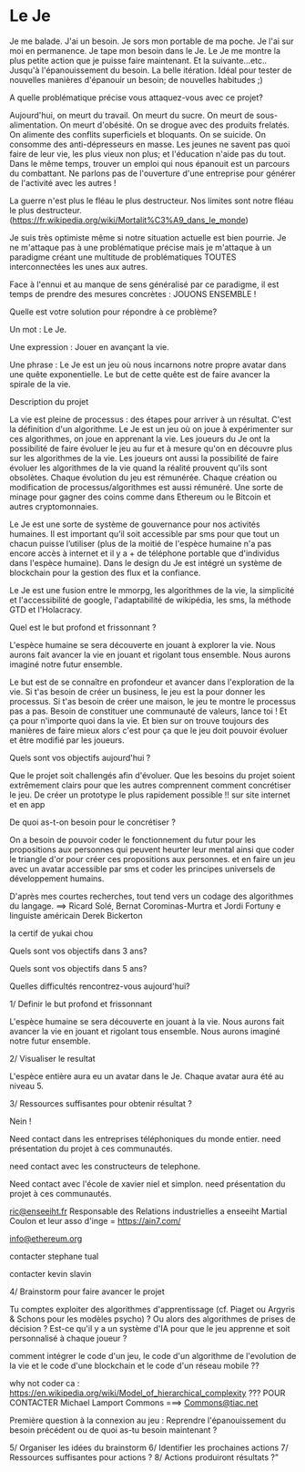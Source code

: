 # Le Je
Je me balade. J'ai un besoin. Je sors mon portable de ma poche. Je l'ai sur moi en permanence.
Je tape mon besoin dans le Je. Le Je me montre la plus petite action que je puisse faire maintenant. Et la suivante...etc.. Jusqu'à l'épanouissement du besoin.
La belle itération. Idéal pour tester de nouvelles manières d'épanouir un besoin; de nouvelles habitudes ;)

A quelle problématique précise vous attaquez-vous avec ce projet?

Aujourd'hui, on meurt du travail. On meurt du sucre. On meurt de sous-alimentation. On meurt d'obésité. On se drogue avec des produits frelatés. On alimente des conflits superficiels et bloquants. On se suicide. On consomme des anti-dépresseurs en masse. Les jeunes ne savent pas quoi faire de leur vie, les plus vieux non plus; et l'éducation n'aide pas du tout.
Dans le même temps, trouver un emploi qui nous épanouit est un parcours du combattant. Ne parlons pas de l'ouverture d'une entreprise pour générer de l'activité avec les autres !

La guerre n'est plus le fléau le plus destructeur. Nos limites sont notre fléau le plus destructeur. (https://fr.wikipedia.org/wiki/Mortalit%C3%A9_dans_le_monde)

Je suis très optimiste même si notre situation actuelle est bien pourrie. Je ne m'attaque pas à une problématique précise mais je m'attaque à un paradigme créant une multitude de problématiques TOUTES interconnectées les unes aux autres.

Face à l'ennui et au manque de sens généralisé par ce paradigme, il est temps de prendre des mesures concrètes : JOUONS ENSEMBLE !

Quelle est votre solution pour répondre à ce problème?

Un mot : Le Je.

Une expression : Jouer en avançant la vie.

Une phrase : Le Je est un jeu où nous incarnons notre propre avatar dans une quête exponentielle. Le but de cette quête est de faire avancer la spirale de la vie.

Description du projet

La vie est pleine de processus : des étapes pour arriver à un résultat. C'est la définition d'un algorithme.
Le Je est un jeu où on joue à expérimenter sur ces algorithmes, on joue en apprenant la vie.
Les joueurs du Je ont la possibilité de faire évoluer le jeu au fur et à mesure qu'on en découvre plus sur les algorithmes de la vie.
Les joueurs ont aussi la possibilité de faire évoluer les algorithmes de la vie quand la réalité prouvent qu'ils sont obsolètes.
Chaque évolution du jeu est rémunérée. Chaque création ou modification de processus/algorithmes est aussi rémunéré. Une sorte de minage pour gagner des coins comme dans Ethereum ou le Bitcoin et autres cryptomonnaies.

Le Je est une sorte de système de gouvernance pour nos activités humaines.
Il est important qu’il soit accessible par sms pour que tout un chacun puisse l’utiliser (plus de la moitié de l'espèce humaine n'a pas encore accès à internet et il y a + de téléphone portable que d'individus dans l'espèce humaine).
Dans le design du Je est intégré un système de blockchain pour la gestion des flux et la confiance.

Le Je est une fusion entre le mmorpg, les algorithmes de la vie, la simplicité et l'accessibilité de google, l'adaptabilité de wikipédia, les sms, la méthode GTD et l'Holacracy.

Quel est le but profond et frissonnant ?

L'espèce humaine se sera découverte en jouant à explorer la vie. Nous aurons fait avancer la vie en jouant et rigolant tous ensemble. Nous aurons imaginé notre futur ensemble.

Le but est de se connaître en profondeur et avancer dans l'exploration de la vie.
Si t'as besoin de créer un business, le jeu est la pour donner les processus.
Si t'as besoin de créer une maison, le jeu te montre le processus pas a pas.
Besoin de constituer une communauté de valeurs, lance toi !
Et ça pour n'importe quoi dans la vie. Et bien sur on trouve toujours des manières de faire mieux alors c'est pour ça que le jeu doit pouvoir évoluer et être modifié par les joueurs.

Quels sont vos objectifs aujourd'hui ?

Que le projet soit challengés afin d'évoluer.
Que les besoins du projet soient extrêmement clairs pour que les autres comprennent comment concrétiser le jeu.
De créer un prototype le plus rapidement possible !! sur site internet et en app

De quoi as-t-on besoin pour le concrétiser ?

On a besoin de pouvoir coder le fonctionnement du futur pour les propositions aux personnes qui peuvent heurter leur mental ainsi que coder le triangle d'or pour créer ces propositions aux personnes.
et en faire un jeu avec un avatar accessible par sms
et coder les principes universels de développement humains.

D'après mes courtes recherches, tout tend vers un codage des algorithmes du langage.  ==> Ricard Solé, Bernat Corominas-Murtra et Jordi Fortuny e linguiste américain Derek Bickerton

la certif de yukai chou

Quels sont vos objectifs dans 3 ans?

Quels sont vos objectifs dans 5 ans?

Quelles difficultés rencontrez-vous aujourd'hui?









1/ Definir le but profond et frissonnant

L'espèce humaine se sera découverte en jouant à la vie. Nous aurons fait avancer la vie en jouant et rigolant tous ensemble. Nous aurons imaginé notre futur ensemble.

2/ Visualiser le resultat

L'espèce entière aura eu un avatar dans le Je. Chaque avatar aura été au niveau 5.

3/ Ressources suffisantes pour obtenir résultat ?

Nein !

Need contact dans les entreprises téléphoniques du monde entier. need présentation du projet à ces communautés.

need contact avec les constructeurs de telephone.

Need contact avec l'école de xavier niel et simplon. need présentation du projet à ces communautés.

ric@enseeiht.fr Responsable des Relations industrielles a  enseeiht
Martial Coulon
et leur asso d'inge = https://ain7.com/

info@ethereum.org

contacter stephane tual

contacter kevin slavin

4/ Brainstorm pour faire avancer le projet

Tu comptes exploiter des algorithmes d'apprentissage (cf. Piaget ou Argyris & Schons pour les modèles psycho) ? Ou alors des algorithmes de prises de décision ? Est-ce qu'il y a un système d'IA pour que le jeu apprenne et soit personnalisé à chaque joueur ?

comment intégrer le code d'un jeu, le code d'un algorithme de l'evolution de la vie et le code d'une blockchain et le code d'un réseau mobile ??

why not coder ca : https://en.wikipedia.org/wiki/Model_of_hierarchical_complexity ??? POUR CONTACTER Michael Lamport Commons ===> Commons@tiac.net

Première question à la connexion au jeu : Reprendre l'épanouissement du besoin précédent ou de quoi as-tu besoin maintenant ?

5/ Organiser les idées du brainstorm
6/ Identifier les prochaines actions
7/ Ressources suffisantes pour actions ?
8/ Actions produiront résultats ?”
